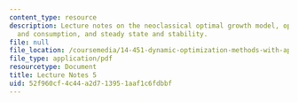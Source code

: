 ```yaml
---
content_type: resource
description: Lecture notes on the neoclassical optimal growth model, optimal investment
  and consumption, and steady state and stability.
file: null
file_location: /coursemedia/14-451-dynamic-optimization-methods-with-applications-fall-2009/52f960cf4c44a2d713951aaf1c6fdbbf_MIT14_451F09_lec05.pdf
file_type: application/pdf
resourcetype: Document
title: Lecture Notes 5
uid: 52f960cf-4c44-a2d7-1395-1aaf1c6fdbbf
---
```

